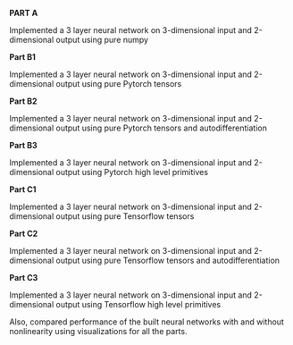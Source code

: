 **PART A**

Implemented a 3 layer neural network on 3-dimensional input and 2-dimensional output using pure numpy


**Part B1**

Implemented a 3 layer neural network on 3-dimensional input and 2-dimensional output using pure Pytorch tensors


**Part B2**

Implemented a 3 layer neural network on 3-dimensional input and 2-dimensional output using pure Pytorch tensors and autodifferentiation

**Part B3**

Implemented a 3 layer neural network on 3-dimensional input and 2-dimensional output using Pytorch high level primitives

**Part C1**

Implemented a 3 layer neural network on 3-dimensional input and 2-dimensional output using pure Tensorflow tensors

**Part C2**

Implemented a 3 layer neural network on 3-dimensional input and 2-dimensional output using pure Tensorflow tensors and autodifferentiation

**Part C3**

Implemented a 3 layer neural network on 3-dimensional input and 2-dimensional output using Tensorflow high level primitives

Also, compared performance of the built neural networks with and without nonlinearity using visualizations for all the parts. 
